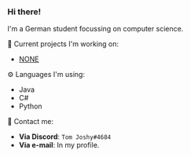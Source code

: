 ### Hi there!

I'm a German student focussing on computer science.


🚧 Current projects I'm working on:

  - [NONE](https://github.com/NONE)

⚙️ Languages I'm using:
  - Java
  - C#
  - Python

💬 Contact me:

  - **Via Discord**: `Tom Joshy#4684`
  - **Via e-mail**: In my profile.
